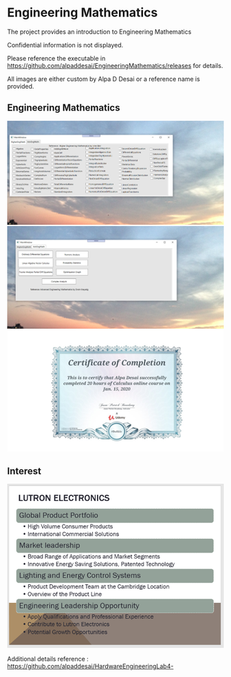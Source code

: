 # Engineering Mathematics

The project provides an introduction to Engineering Mathematics

Confidential information is not displayed.

Please reference the executable in https://github.com/alpaddesai/EngineeringMathematics/releases for details.

All images are either custom by Alpa D Desai or a reference name is provided.


## Engineering Mathematics
![image](HigherEngMath.png)
![image](AdvancedEngMath.png)
![image](Calculus.jpg)

## Interest
![image](image1.png)

Additional details reference : https://github.com/alpaddesai/HardwareEngineeringLab4-
